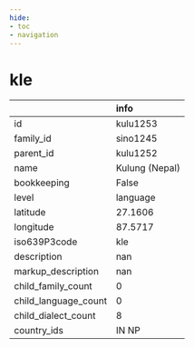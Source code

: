 ```yaml
---
hide:
- toc
- navigation
---
```

# kle
|                      | info           |
|:---------------------|:---------------|
| id                   | kulu1253       |
| family_id            | sino1245       |
| parent_id            | kulu1252       |
| name                 | Kulung (Nepal) |
| bookkeeping          | False          |
| level                | language       |
| latitude             | 27.1606        |
| longitude            | 87.5717        |
| iso639P3code         | kle            |
| description          | nan            |
| markup_description   | nan            |
| child_family_count   | 0              |
| child_language_count | 0              |
| child_dialect_count  | 8              |
| country_ids          | IN NP          |